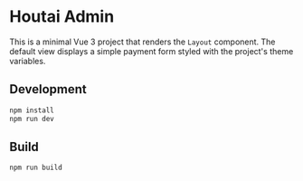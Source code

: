 # Houtai Admin

This is a minimal Vue 3 project that renders the `Layout` component.
The default view displays a simple payment form styled with the
project's theme variables.

## Development

```bash
npm install
npm run dev
```

## Build

```bash
npm run build
```
